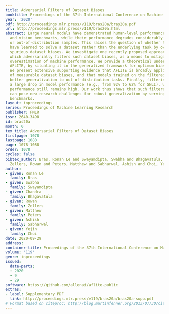 ```yaml
---
title: Adversarial Filters of Dataset Biases
booktitle: Proceedings of the 37th International Conference on Machine Learning
year: '2020'
pdf: http://proceedings.mlr.press/v119/bras20a/bras20a.pdf
url: http://proceedings.mlr.press/v119/bras20a.html
abstract: Large neural models have demonstrated human-level performance on language
  and vision benchmarks, while their performance degrades considerably on adversarial
  or out-of-distribution samples. This raises the question of whether these models
  have learned to solve a dataset rather than the underlying task by overfitting to
  spurious dataset biases. We investigate one recently proposed approach, AFLITE,
  which adversarially filters such dataset biases, as a means to mitigate the prevalent
  overestimation of machine performance. We provide a theoretical understanding for
  AFLITE, by situating it in the generalized framework for optimum bias reduction.
  We present extensive supporting evidence that AFLITE is broadly applicable for reduction
  of measurable dataset biases, and that models trained on the filtered datasets yield
  better generalization to out-of-distribution tasks. Finally, filtering results in
  a large drop in model performance (e.g., from 92% to 62% for SNLI), while human
  performance still remains high. Our work thus shows that such filtered datasets
  can pose new research challenges for robust generalization by serving as upgraded
  benchmarks.
layout: inproceedings
series: Proceedings of Machine Learning Research
publisher: PMLR
issn: 2640-3498
id: bras20a
month: 0
tex_title: Adversarial Filters of Dataset Biases
firstpage: 1078
lastpage: 1088
page: 1078-1088
order: 1078
cycles: false
bibtex_author: Bras, Ronan Le and Swayamdipta, Swabha and Bhagavatula, Chandra and
  Zellers, Rowan and Peters, Matthew and Sabharwal, Ashish and Choi, Yejin
author:
- given: Ronan Le
  family: Bras
- given: Swabha
  family: Swayamdipta
- given: Chandra
  family: Bhagavatula
- given: Rowan
  family: Zellers
- given: Matthew
  family: Peters
- given: Ashish
  family: Sabharwal
- given: Yejin
  family: Choi
date: 2020-09-29
address: 
container-title: Proceedings of the 37th International Conference on Machine Learning
volume: '119'
genre: inproceedings
issued:
  date-parts:
  - 2020
  - 9
  - 29
software: https://github.com/allenai/aflite-public
extras:
- label: Supplementary PDF
  link: http://proceedings.mlr.press/v119/bras20a/bras20a-supp.pdf
# Format based on citeproc: http://blog.martinfenner.org/2013/07/30/citeproc-yaml-for-bibliographies/
---
```


